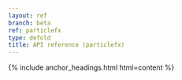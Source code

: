 ```yaml
---
layout: ref
branch: beta
ref: particlefx
type: defold
title: API reference (particlefx)
---
```

{% include anchor_headings.html html=content %}